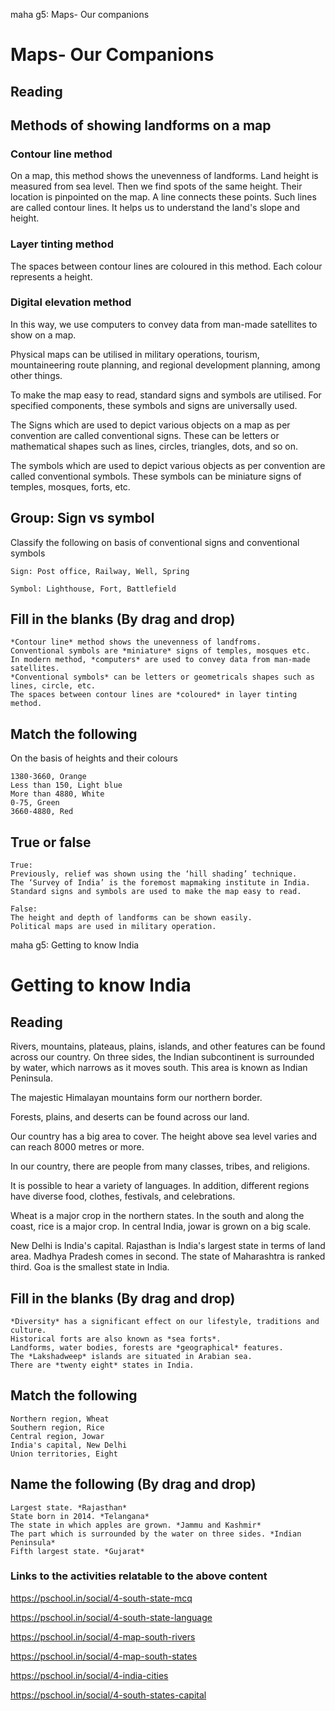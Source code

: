 maha g5: Maps- Our companions
# Maps- Our Companions

## Reading

## Methods of showing landforms on a map

### Contour line method
On a map, this method shows the unevenness of landforms. Land height is measured from sea level. Then we find spots of the same height. Their location is
pinpointed on the map. A line connects these points. Such lines are called contour lines. It helps us to understand the land's slope and height.

### Layer tinting method
The spaces between contour lines are coloured in this method. Each colour represents a height. 

### Digital elevation method
In this way, we use computers to convey data from man-made satellites to show on a map.

Physical maps can be utilised in military operations, tourism, mountaineering route planning, and regional development planning, among other things.

To make the map easy to read, standard signs and symbols are utilised. For specified components, these symbols and signs are universally used.

The Signs which are used to depict various objects on a map as per convention are called conventional signs. These can be letters or mathematical 
shapes such as lines, circles, triangles, dots, and so on.

The symbols which are used to depict various objects as per convention are called conventional symbols. These symbols can be miniature signs of temples, mosques, forts, etc.

## Group: Sign vs symbol

Classify the following on basis of conventional signs and conventional symbols

```
Sign: Post office, Railway, Well, Spring

Symbol: Lighthouse, Fort, Battlefield

```

## Fill in the blanks (By drag and drop)

```
*Contour line* method shows the unevenness of landfroms.
Conventional symbols are *miniature* signs of temples, mosques etc.
In modern method, *computers* are used to convey data from man-made satellites.
*Conventional symbols* can be letters or geometricals shapes such as lines, circle, etc.
The spaces between contour lines are *coloured* in layer tinting method.

```

## Match the following

On the basis of heights and their colours

```
1380-3660, Orange
Less than 150, Light blue
More than 4880, White
0-75, Green
3660-4880, Red

```

## True or false

```
True: 
Previously, relief was shown using the ‘hill shading’ technique.
The ‘Survey of India’ is the foremost mapmaking institute in India.
Standard signs and symbols are used to make the map easy to read.

False:
The height and depth of landforms can be shown easily.
Political maps are used in military operation.

```

maha g5: Getting to know India

# Getting to know India

## Reading

Rivers, mountains, plateaus, plains, islands, and other features can be found across our country. On three sides, the Indian subcontinent is surrounded by water, which narrows as it moves south. This area is known as Indian Peninsula.

The majestic Himalayan mountains form our northern border.

Forests, plains, and deserts can be found across our land.

Our country has a big area to cover. The height above sea level varies and can reach 8000 metres or more.

In our country, there are people from many classes, tribes, and religions.

It is possible to hear a variety of languages. In addition, different regions have diverse food, clothes, festivals, and celebrations.

Wheat is a major crop in the northern states. In the south and along the coast, rice is a major crop. In central India, jowar is grown on a big scale.

New Delhi is India's capital. Rajasthan is India's largest state in terms of land area. Madhya Pradesh comes in second. The state of Maharashtra is ranked third. Goa is the smallest state in India.

## Fill in the blanks (By drag and drop)

```
*Diversity* has a significant effect on our lifestyle, traditions and culture.
Historical forts are also known as *sea forts*.
Landforms, water bodies, forests are *geographical* features.
The *Lakshadweep* islands are situated in Arabian sea.
There are *twenty eight* states in India.

```

## Match the following

```
Northern region, Wheat
Southern region, Rice
Central region, Jowar
India's capital, New Delhi
Union territories, Eight

```

## Name the following (By drag and drop)

```
Largest state. *Rajasthan*
State born in 2014. *Telangana*
The state in which apples are grown. *Jammu and Kashmir*
The part which is surrounded by the water on three sides. *Indian Peninsula*
Fifth largest state. *Gujarat*

```

### Links to the activities relatable to the above content

https://pschool.in/social/4-south-state-mcq

https://pschool.in/social/4-south-state-language

https://pschool.in/social/4-map-south-rivers

https://pschool.in/social/4-map-south-states

https://pschool.in/social/4-india-cities

https://pschool.in/social/4-south-states-capital
